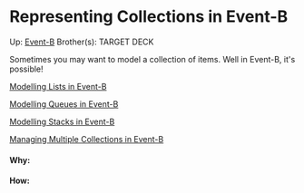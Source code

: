 # Representing Collections in Event-B

Up: [Event-B](event-b)
Brother(s):
TARGET DECK

Sometimes you may want to model a collection of items. Well in Event-B, it's possible!

[Modelling Lists in Event-B](modelling_lists_in_event-b)

[Modelling Queues in Event-B](modelling_queues_in_event-b)

[Modelling Stacks in Event-B](modelling_stacks_in_event-b)

[Managing Multiple Collections in Event-B](managing_multiple_collections_in_event-b)



























#### Why:
#### How:









